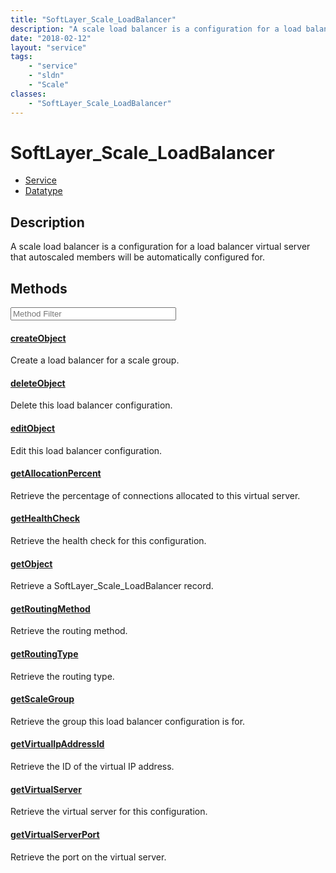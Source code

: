 ```yaml
---
title: "SoftLayer_Scale_LoadBalancer"
description: "A scale load balancer is a configuration for a load balancer virtual server that autoscaled members will be automaticall... "
date: "2018-02-12"
layout: "service"
tags:
    - "service"
    - "sldn"
    - "Scale"
classes:
    - "SoftLayer_Scale_LoadBalancer"
---
```

# SoftLayer_Scale_LoadBalancer
<div id='service-datatype'>
    <ul id='sldn-reference-tabs'>
    <li id='service'> <a href='/reference/services/SoftLayer_Scale_LoadBalancer' >Service</a></li>    <li id='datatype'> <a href='/reference/datatypes/SoftLayer_Scale_LoadBalancer' >Datatype</a></li>
    </ul>
</div>

## Description


A scale load balancer is a configuration for a load balancer virtual server that autoscaled members will be automatically configured for. 



        
<div id="properties" class="content service-content">

## Methods

<div class="view-filters">
    <div class="clearfix">
        <div class="search-input-box">
            <input placeholder="Method Filter" onkeyup="titleSearch(inputId='edit-combine', divId='method-div', elementClass='method-row')" 
                type="text" id="edit-combine" value="" size="30" maxlength="128" class="form-text">
        </div>
    </div>
</div>

<div id="method-div">

<div class="method-row">

#### [createObject](/reference/services/SoftLayer_Scale_LoadBalancer/createObject)
Create a load balancer for a scale group. 

</div>

<div class="method-row">

#### [deleteObject](/reference/services/SoftLayer_Scale_LoadBalancer/deleteObject)
Delete this load balancer configuration. 

</div>

<div class="method-row">

#### [editObject](/reference/services/SoftLayer_Scale_LoadBalancer/editObject)
Edit this load balancer configuration. 

</div>

<div class="method-row">

#### [getAllocationPercent](/reference/services/SoftLayer_Scale_LoadBalancer/getAllocationPercent)
Retrieve the percentage of connections allocated to this virtual server.

</div>

<div class="method-row">

#### [getHealthCheck](/reference/services/SoftLayer_Scale_LoadBalancer/getHealthCheck)
Retrieve the health check for this configuration.

</div>

<div class="method-row">

#### [getObject](/reference/services/SoftLayer_Scale_LoadBalancer/getObject)
Retrieve a SoftLayer_Scale_LoadBalancer record.

</div>

<div class="method-row">

#### [getRoutingMethod](/reference/services/SoftLayer_Scale_LoadBalancer/getRoutingMethod)
Retrieve the routing method.

</div>

<div class="method-row">

#### [getRoutingType](/reference/services/SoftLayer_Scale_LoadBalancer/getRoutingType)
Retrieve the routing type.

</div>

<div class="method-row">

#### [getScaleGroup](/reference/services/SoftLayer_Scale_LoadBalancer/getScaleGroup)
Retrieve the group this load balancer configuration is for.

</div>

<div class="method-row">

#### [getVirtualIpAddressId](/reference/services/SoftLayer_Scale_LoadBalancer/getVirtualIpAddressId)
Retrieve the ID of the virtual IP address.

</div>

<div class="method-row">

#### [getVirtualServer](/reference/services/SoftLayer_Scale_LoadBalancer/getVirtualServer)
Retrieve the virtual server for this configuration.

</div>

<div class="method-row">

#### [getVirtualServerPort](/reference/services/SoftLayer_Scale_LoadBalancer/getVirtualServerPort)
Retrieve the port on the virtual server.

</div>
</div>

</div>


